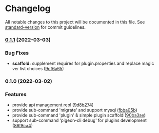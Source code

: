 # Changelog

All notable changes to this project will be documented in this file. See [standard-version](https://github.com/conventional-changelog/standard-version) for commit guidelines.

### [0.1.1](https://github.com/pigeon-cp/pigeon-cli/compare/v0.1.0...v0.1.1) (2022-03-03)


### Bug Fixes

* **scaffold:** supplement requires for plugin.properties and replace magic ver list choices ([9cf6a65](https://github.com/pigeon-cp/pigeon-cli/commit/9cf6a65a62cc26b18f7944392b16545ad757d27a))

### 0.1.0 (2022-03-02)


### Features

* provide api management repl ([9d8b274](https://github.com/pigeon-cp/pigeon-cli/commit/9d8b274fe169b657e05ce7cdea37534b2d5ee0c0))
* provide sub-command 'migrate' and support mysql ([fbba05b](https://github.com/pigeon-cp/pigeon-cli/commit/fbba05bcca825012276eb5a2674525cf5464e3bf))
* provide sub-command 'plugin' & simple plugin scaffold ([90ba3ae](https://github.com/pigeon-cp/pigeon-cli/commit/90ba3aedd4ca373bb26171115edd98a2e3815f55))
* support sub-command 'pigeon-cli debug' for plugins development ([86f8ca4](https://github.com/pigeon-cp/pigeon-cli/commit/86f8ca4290b91dfd15e2a9dbe8388c8bcfd3aae8))
